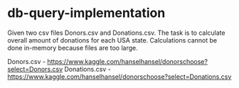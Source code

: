 # db-query-implementation

Given two csv files Donors.csv and Donations.csv. The task is to calculate overall amount of donations for each USA state.
Calculations cannot be done in-memory because files are too large.

Donors.csv - https://www.kaggle.com/hanselhansel/donorschoose?select=Donors.csv
Donations.csv - https://www.kaggle.com/hanselhansel/donorschoose?select=Donations.csv

